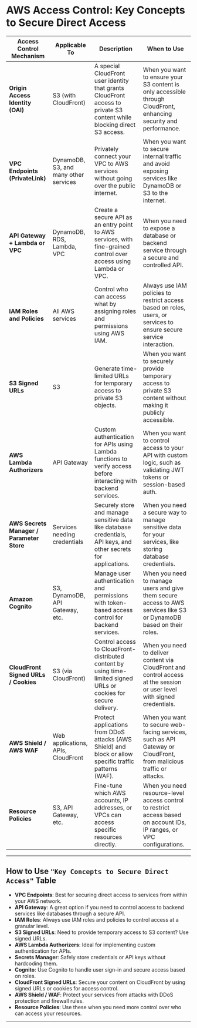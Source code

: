 # AWS Access Control: Key Concepts to Secure Direct Access

| **Access Control Mechanism**          | **Applicable To**                        | **Description**                                                                                                     | **When to Use**                                                                                                         |
|---------------------------------------|------------------------------------------|---------------------------------------------------------------------------------------------------------------------|-------------------------------------------------------------------------------------------------------------------------|
| **Origin Access Identity (OAI)**      | S3 (with CloudFront)                     | A special CloudFront user identity that grants CloudFront access to private S3 content while blocking direct S3 access. | When you want to ensure your S3 content is only accessible through CloudFront, enhancing security and performance.       |
| **VPC Endpoints (PrivateLink)**       | DynamoDB, S3, and many other services    | Privately connect your VPC to AWS services without going over the public internet.                                  | When you want to secure internal traffic and avoid exposing services like DynamoDB or S3 to the internet.               |
| **API Gateway + Lambda or VPC**       | DynamoDB, RDS, Lambda, VPC               | Create a secure API as an entry point to AWS services, with fine-grained control over access using Lambda or VPC.    | When you need to expose a database or backend service through a secure and controlled API.                              |
| **IAM Roles and Policies**            | All AWS services                         | Control who can access what by assigning roles and permissions using AWS IAM.                                       | Always use IAM policies to restrict access based on roles, users, or services to ensure secure service interaction.     |
| **S3 Signed URLs**                    | S3                                       | Generate time-limited URLs for temporary access to private S3 objects.                                              | When you want to securely provide temporary access to private S3 content without making it publicly accessible.         |
| **AWS Lambda Authorizers**            | API Gateway                              | Custom authentication for APIs using Lambda functions to verify access before interacting with backend services.    | When you want to control access to your API with custom logic, such as validating JWT tokens or session-based auth.     |
| **AWS Secrets Manager / Parameter Store** | Services needing credentials         | Securely store and manage sensitive data like database credentials, API keys, and other secrets for applications.    | When you need a secure way to manage sensitive data for your services, like storing database credentials.               |
| **Amazon Cognito**                    | S3, DynamoDB, API Gateway, etc.          | Manage user authentication and permissions with token-based access control for backend services.                    | When you need to manage users and give them secure access to AWS services like S3 or DynamoDB based on their roles.     |
| **CloudFront Signed URLs / Cookies**  | S3 (via CloudFront)                      | Control access to CloudFront-distributed content by using time-limited signed URLs or cookies for secure delivery.   | When you need to deliver content via CloudFront and control access at the session or user level with signed credentials.|
| **AWS Shield / AWS WAF**              | Web applications, APIs, CloudFront       | Protect applications from DDoS attacks (AWS Shield) and block or allow specific traffic patterns (WAF).             | When you want to secure web-facing services, such as API Gateway or CloudFront, from malicious traffic or attacks.      |
| **Resource Policies**                 | S3, API Gateway, etc.                    | Fine-tune which AWS accounts, IP addresses, or VPCs can access specific resources directly.                         | When you need resource-level access control to restrict access based on account IDs, IP ranges, or VPC configurations.  |

---

## How to Use `"Key Concepts to Secure Direct Access"` Table

- **VPC Endpoints**: Best for securing direct access to services from within your AWS network.
- **API Gateway**: A great option if you need to control access to backend services like databases through a secure API.
- **IAM Roles**: Always use IAM roles and policies to control access at a granular level.
- **S3 Signed URLs**: Need to provide temporary access to S3 content? Use signed URLs.
- **AWS Lambda Authorizers**: Ideal for implementing custom authentication for APIs.
- **Secrets Manager**: Safely store credentials or API keys without hardcoding them.
- **Cognito**: Use Cognito to handle user sign-in and secure access based on roles.
- **CloudFront Signed URLs**: Secure your content on CloudFront by using signed URLs or cookies for access control.
- **AWS Shield / WAF**: Protect your services from attacks with DDoS protection and firewall rules.
- **Resource Policies**: Use these when you need more control over who can access your resources.

---
